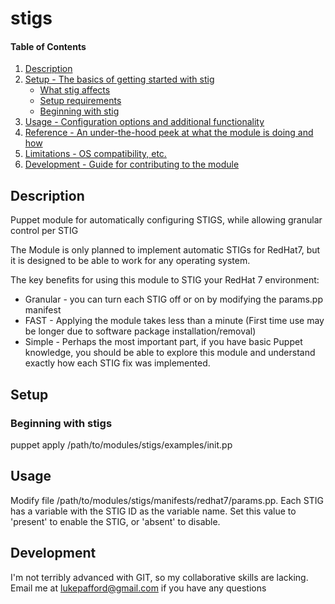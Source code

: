 
# stigs

#### Table of Contents

1. [Description](#description)
1. [Setup - The basics of getting started with stig](#setup)
    * [What stig affects](#what-stig-affects)
    * [Setup requirements](#setup-requirements)
    * [Beginning with stig](#beginning-with-stig)
1. [Usage - Configuration options and additional functionality](#usage)
1. [Reference - An under-the-hood peek at what the module is doing and how](#reference)
1. [Limitations - OS compatibility, etc.](#limitations)
1. [Development - Guide for contributing to the module](#development)

## Description

Puppet module for automatically configuring STIGS, while allowing granular control per STIG

The Module is only planned to implement automatic STIGs for RedHat7, but it is designed to be able to
work for any operating system.

The key benefits for using this module to STIG your RedHat 7 environment:
* Granular - you can turn each STIG off or on by modifying the params.pp manifest
* FAST     - Applying the module takes less than a minute (First time use may be longer due to software package installation/removal)
* Simple   - Perhaps the most important part, if you have basic Puppet knowledge, you should be able to explore this module and understand exactly how each STIG fix was implemented.

## Setup

### Beginning with stigs

puppet apply /path/to/modules/stigs/examples/init.pp

## Usage

Modify file /path/to/modules/stigs/manifests/redhat7/params.pp.
Each STIG has a variable with the STIG ID as the variable name. Set this value
to 'present' to enable the STIG, or 'absent' to disable.

## Development

I'm not terribly advanced with GIT, so my collaborative skills are lacking. Email me at lukepafford@gmail.com if you have any questions

